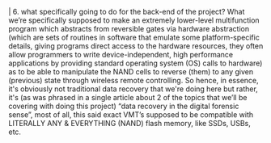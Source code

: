 | 6. what specifically going to do for the back-end of the project? What we’re specifically supposed to make an extremely 
lower-level multifunction program which abstracts from reversible gates via hardware abstraction
(which are sets of routines in software that emulate some platform-specific details,
giving programs direct access to the hardware resources, they often allow programmers to write device-independent,
high performance applications by providing standard operating system (OS) calls to hardware)
as to be able to manipulate the NAND cells to reverse (them) to any given (previous) state through
wireless remote controlling. So hence, in essence, it's obviously not traditional data recovery that we're doing here
but rather, it's (as was phrased in a single article about 2 of the topics that we’ll be covering with doing this project)
“data recovery in the digital forensic sense”, most of all, this said exact 
VMT’s supposed to be compatible with LITERALLY ANY & EVERYTHING (NAND) flash memory, like SSDs, USBs, etc.
